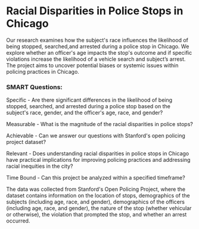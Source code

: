 # Racial Disparities in Police Stops in Chicago

Our research examines how the subject's race influences the likelihood of being stopped, searched,and arrested during a police stop in Chicago. We explore whether an officer's age impacts the stop's outcome and if specific violations increase the likelihood of a vehicle search and subject’s arrest. The project aims to uncover potential biases or systemic issues within policing practices in Chicago.

### SMART Questions:

Specific - Are there significant differences in the likelihood of being stopped, searched, and arrested during a police stop based on the subject's race, gender, and the officer's age, race, and gender?

Measurable - What is the magnitude of the racial disparities in police stops?

Achievable - Can we answer our questions with Stanford's open policing project dataset?

Relevant - Does understanding racial disparities in police stops in Chicago have practical
implications for improving policing practices and addressing racial inequities in the city?

Time Bound - Can this project be analyzed within a specified timeframe?

The data was collected from Stanford's Open Policing Project, where the dataset contains information on the location of stops, demographics of the subjects (including age, race, and gender), demographics of the officers (including age, race, and gender), the nature of the stop (whether vehicular or otherwise), the violation that prompted the stop, and whether an arrest occurred.
